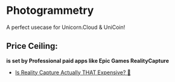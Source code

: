 # Photogrammetry

A perfect usecase for Unicorn.Cloud & UniCoin!

## Price Ceiling:
**is set by Professional paid apps like Epic Games RealityCapture**
- [Is Reality Capture Actually THAT Expensive? 🤔](https://youtu.be/z3aSA0qXsIg)
